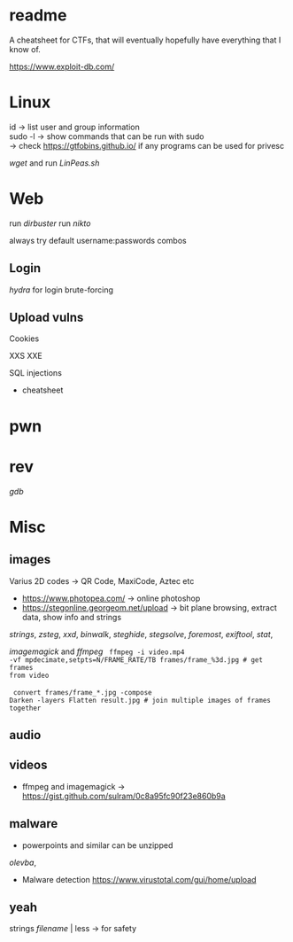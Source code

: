 # readme
A cheatsheet for CTFs, that will eventually hopefully have everything that I know of.

https://www.exploit-db.com/

# Linux
id <user> -> list user and group information <br>
sudo -l -> show commands that can be run with sudo <br>
  -> check https://gtfobins.github.io/ if any programs can be used for privesc <br>
 
_wget_ and run _LinPeas.sh_
  
# Web
  run _dirbuster_
  run _nikto_
  
  always try default username:passwords combos
  
## Login
  _hydra_ for login brute-forcing

## Upload vulns
  
Cookies

XXS
XXE
  
SQL injections
  - cheatsheet

# pwn

# rev
_gdb_ 

# Misc
## images

  Varius 2D codes -> QR Code, MaxiCode, Aztec etc
  
  - https://www.photopea.com/
    -> online photoshop
  - https://stegonline.georgeom.net/upload
    -> bit plane browsing, extract data, show info and strings
  
  _strings_, _zsteg_, _xxd_, _binwalk_, _steghide_, _stegsolve_, _foremost_, _exiftool_, _stat_, 
  
 _imagemagick_ and _ffmpeg_
  <code> ffmpeg -i video.mp4 -vf mpdecimate,setpts=N/FRAME_RATE/TB frames/frame_%3d.jpg # get frames from video </code>
  <br>
  <br>
  <code> convert frames/frame_*.jpg -compose Darken -layers Flatten result.jpg # join multiple images of frames together </code>
  
  
## audio
## videos
  - ffmpeg and imagemagick
    -> https://gist.github.com/sulram/0c8a95fc90f23e860b9a
## malware
* powerpoints and similar can be unzipped
  
 _olevba_, 

  - Malware detection https://www.virustotal.com/gui/home/upload
  
## yeah
strings _filename_ | less -> for safety
